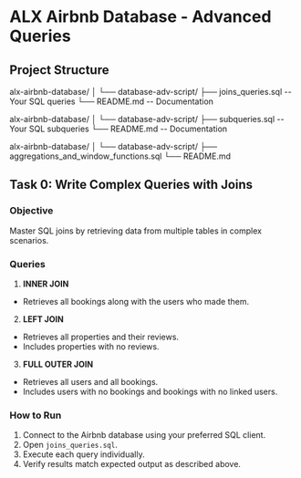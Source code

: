 # ALX Airbnb Database - Advanced Queries

## Project Structure

alx-airbnb-database/
│
└── database-adv-script/
    ├── joins_queries.sql   -- Your SQL queries
    └── README.md           -- Documentation

alx-airbnb-database/
│
└── database-adv-script/
    ├── subqueries.sql    -- Your SQL subqueries
    └── README.md         -- Documentation

alx-airbnb-database/
│
└── database-adv-script/
    ├── aggregations_and_window_functions.sql
    └── README.md


## Task 0: Write Complex Queries with Joins

### Objective

Master SQL joins by retrieving data from multiple tables in complex scenarios.

### Queries

1. **INNER JOIN**
- Retrieves all bookings along with the users who made them.

2. **LEFT JOIN**
- Retrieves all properties and their reviews.  
- Includes properties with no reviews.

3. **FULL OUTER JOIN**
- Retrieves all users and all bookings.  
- Includes users with no bookings and bookings with no linked users.

### How to Run

1. Connect to the Airbnb database using your preferred SQL client.
2. Open `joins_queries.sql`.
3. Execute each query individually.
4. Verify results match expected output as described above.